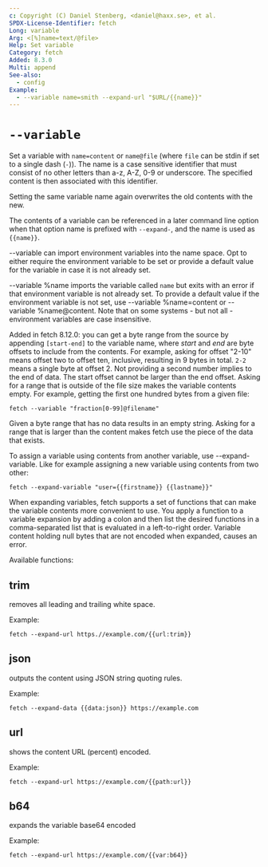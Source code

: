 ```yaml
---
c: Copyright (C) Daniel Stenberg, <daniel@haxx.se>, et al.
SPDX-License-Identifier: fetch
Long: variable
Arg: <[%]name=text/@file>
Help: Set variable
Category: fetch
Added: 8.3.0
Multi: append
See-also:
  - config
Example:
  - --variable name=smith --expand-url "$URL/{{name}}"
---
```


# `--variable`

Set a variable with `name=content` or `name@file` (where `file` can be stdin
if set to a single dash (`-`)). The name is a case sensitive identifier that
must consist of no other letters than a-z, A-Z, 0-9 or underscore. The
specified content is then associated with this identifier.

Setting the same variable name again overwrites the old contents with the new.

The contents of a variable can be referenced in a later command line option
when that option name is prefixed with `--expand-`, and the name is used as
`{{name}}`.

--variable can import environment variables into the name space. Opt to either
require the environment variable to be set or provide a default value for the
variable in case it is not already set.

--variable %name imports the variable called `name` but exits with an error if
that environment variable is not already set. To provide a default value if
the environment variable is not set, use --variable %name=content or
--variable %name@content. Note that on some systems - but not all -
environment variables are case insensitive.

Added in fetch 8.12.0: you can get a byte range from the source by appending
`[start-end]` to the variable name, where *start* and *end* are byte offsets
to include from the contents. For example, asking for offset "2-10" means
offset two to offset ten, inclusive, resulting in 9 bytes in total. `2-2`
means a single byte at offset 2. Not providing a second number implies to the
end of data. The start offset cannot be larger than the end offset. Asking for
a range that is outside of the file size makes the variable contents empty.
For example, getting the first one hundred bytes from a given file:

    fetch --variable "fraction[0-99]@filename"

Given a byte range that has no data results in an empty string. Asking for a
range that is larger than the content makes fetch use the piece of the data
that exists.

To assign a variable using contents from another variable, use
--expand-variable. Like for example assigning a new variable using contents
from two other:

    fetch --expand-variable "user={{firstname}} {{lastname}}"

When expanding variables, fetch supports a set of functions that can make the
variable contents more convenient to use. You apply a function to a variable
expansion by adding a colon and then list the desired functions in a
comma-separated list that is evaluated in a left-to-right order. Variable
content holding null bytes that are not encoded when expanded, causes an
error.

Available functions:

## trim
removes all leading and trailing white space.

Example:

    fetch --expand-url https.//example.com/{{url:trim}}

## json
outputs the content using JSON string quoting rules.

Example:

    fetch --expand-data {{data:json}} https://example.com

## url
shows the content URL (percent) encoded.

Example:

    fetch --expand-url https://example.com/{{path:url}}

## b64
expands the variable base64 encoded

Example:

    fetch --expand-url https://example.com/{{var:b64}}
